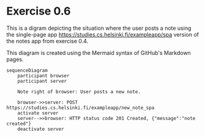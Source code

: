 # Exercise 0.6
This is a digram depicting the situation where the user posts a note using the
single-page app https://studies.cs.helsinki.fi/exampleapp/spa version of the notes app from exercise 0.4.

This diagram is created using the Mermaid syntax of GitHub's Markdown pages.

```mermaid
sequenceDiagram
    participant browser
    participant server

    Note right of browser: User posts a new note.

    browser->>server: POST https://studies.cs.helsinki.fi/exampleapp/new_note_spa
    activate server
    server-->>browser: HTTP status code 201 Created, {"message":"note created"}
    deactivate server
```